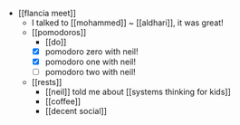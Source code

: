 - [[flancia meet]]
  - I talked to [[mohammed]] ~ [[aldhari]], it was great!
  - [[pomodoros]]
    - [[do]]
    - [x] pomodoro zero with neil!
    - [x] pomodoro one with neil!
    - [ ] pomodoro two with neil!
  - [[rests]]
    - [[neil]] told me about [[systems thinking for kids]]
    - [[coffee]]
    - [[decent social]]
